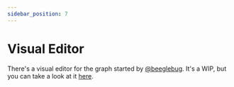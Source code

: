 ```yaml
---
sidebar_position: 7
---
```


# Visual Editor

There's a visual editor for the graph started by [@beeglebug](https://github.com/beeglebug/behave-flow). It's a WIP, but you can take a look at it [here](https://behave-flow.netlify.app/).